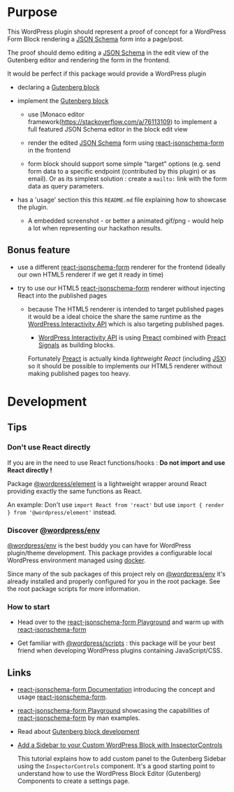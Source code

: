 # Purpose

This WordPress plugin should represent a proof of concept for a WordPress Form Block rendering a [JSON Schema](https://rjsf-team.github.io/react-jsonschema-form/) form into a page/post. 

The proof should demo editing a [JSON Schema](https://rjsf-team.github.io/react-jsonschema-form/) in the edit view of the Gutenberg editor and rendering the form in the frontend. 

It would be perfect if this package would provide a WordPress plugin 

- declaring a [Gutenberg block](https://developer.wordpress.org/block-editor/getting-started/fundamentals/) 

- implement the [Gutenberg block](https://developer.wordpress.org/block-editor/getting-started/fundamentals/) 

  - use [Monaco editor framework(https://stackoverflow.com/a/76113109) to implement a full featured JSON Schema editor in the block edit view

  - render the edited [JSON Schema](https://rjsf-team.github.io/react-jsonschema-form/) form using [react-jsonschema-form](https://github.com/rjsf-team/react-jsonschema-form) in the frontend

  - form block should support some simple "target" options (e.g. send form data to a specific endpoint (contributed by this plugin) or as email). Or as its simplest solution : create a `mailto:` link with the form data as query parameters.

- has a 'usage' section this this `README.md` file explaining how to showcase the plugin. 

  - A embedded screenshot - or better a animated gif/png - would help a lot when representing our hackathon results. 

## Bonus feature

- use a different [react-jsonschema-form](https://github.com/rjsf-team/react-jsonschema-form) renderer for the frontend (ideally our own HTML5 renderer if we get it ready in time)

- try to use our HTML5 [react-jsonschema-form](https://github.com/rjsf-team/react-jsonschema-form) renderer without injecting React into the published pages

  - because The HTML5 renderer is intended to target published pages it would be a ideal choice the share the same runtime as the [WordPress Interactivity API](https://make.wordpress.org/core/2023/03/30/proposal-the-interactivity-api-a-better-developer-experience-in-building-interactive-blocks/) which is also targeting published pages.

    - [WordPress Interactivity API](https://make.wordpress.org/core/2023/03/30/proposal-the-interactivity-api-a-better-developer-experience-in-building-interactive-blocks/) is using [Preact](https://preactjs.com/) combined with [Preact Signals](https://github.com/preactjs/signals) as building blocks.

    Fortunately [Preact](https://preactjs.com/) is actually kinda _lightweight React_ (including [JSX](https://en.wikipedia.org/wiki/JSX_(JavaScript))) so it should be possible to implements our HTML5 renderer without making published pages too heavy.


# Development

## Tips

### Don't use React directly

If you are in the need to use React functions/hooks : **Do not import and use React directly !** 

Package [@wordpress/element](https://developer.wordpress.org/block-editor/reference-guides/packages/packages-element/) is a lightweight wrapper around React providing exactly the same functions as React. 

An example: Don't use `import React from 'react'` but use `import { render } from '@wordpress/element'` instead. 

### Discover [@wordpress/env](https://developer.wordpress.org/block-editor/reference-guides/packages/packages-env/)

[@wordpress/env](https://developer.wordpress.org/block-editor/reference-guides/packages/packages-env/) is the best buddy you can have for WordPress plugin/theme development. This package provides a configurable local WordPress environment managed using [docker](https://docker.io).

Since many of the sub packages of this project rely on [@wordpress/env](https://developer.wordpress.org/block-editor/reference-guides/packages/packages-env/) it's already installed and properly configured for you in the root package. See the root package scripts for more information.

### How to start

* Head over to the [react-jsonschema-form Playground](https://rjsf-team.github.io/react-jsonschema-form/) and warm up with [react-jsonschema-form](https://rjsf-team.github.io/react-jsonschema-form/) 

- Get familiar with [@wordpress/scripts](https://developer.wordpress.org/block-editor/reference-guides/packages/packages-scripts/) : this package will be your best friend when developing WordPress plugins containing JavaScript/CSS. 

## Links

- [react-jsonschema-form Documentation](https://rjsf-team.github.io/react-jsonschema-form/docs/) introducing the concept and usage  [react-jsonschema-form](https://github.com/rjsf-team/react-jsonschema-form).

- [react-jsonschema-form Playground](https://rjsf-team.github.io/react-jsonschema-form/) showcasing the capabilities of [react-jsonschema-form](https://github.com/rjsf-team/react-jsonschema-form) by man examples.

- Read about [Gutenberg block development](https://developer.wordpress.org/block-editor/getting-started/fundamentals/)

- [Add a Sidebar to your Custom WordPress Block with InspectorControls](https://wholesomecode.net/add-sidebar-to-your-custom-wordpress-block-with-inspectorcontrols/)

  This tutorial explains how to add custom panel to the Gutenberg Sidebar using the `InspectorControls` component. It's a good starting point to understand how to use the WordPress Block Editor (Gutenberg) Components to create a settings page.
